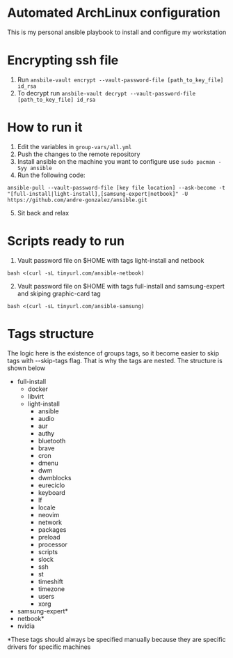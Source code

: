 # Automated ArchLinux configuration
This is my personal ansible playbook to install and configure my workstation


# Encrypting ssh file
1. Run `ansbile-vault encrypt --vault-password-file [path_to_key_file] id_rsa`
2. To decrypt run `ansbile-vault decrypt --vault-password-file [path_to_key_file] id_rsa`

# How to run it
1. Edit the variables in `group-vars/all.yml`
2. Push the changes to the remote repository
3. Install ansible on the machine you want to configure use `sudo pacman -Syy ansible`
4. Run the following code:
```
ansible-pull --vault-password-file [key file location] --ask-become -t "[full-install|light-install],[samsung-expert|netbook]" -U https://github.com/andre-gonzalez/ansible.git
```
5. Sit back and relax

# Scripts ready to run
1. Vault password file on $HOME with tags light-install and netbook
```
bash <(curl -sL tinyurl.com/ansible-netbook)
```

2. Vault password file on $HOME with tags full-install and samsung-expert and skiping graphic-card tag
```
bash <(curl -sL tinyurl.com/ansible-samsung)
```

# Tags structure
The logic here is the existence of groups tags, so it become easier to skip tags with --skip-tags flag. That is why the tags are nested. The structure is shown below
- full-install
  - docker
  - libvirt
  - light-install
    - ansible
    - audio
    - aur
    - authy
    - bluetooth
    - brave
    - cron
    - dmenu
    - dwm
    - dwmblocks
    - eureciclo
    - keyboard
    - lf
    - locale
    - neovim
    - network
    - packages
    - preload
    - processor
    - scripts
    - slock
    - ssh
    - st
    - timeshift
    - timezone
    - users
    - xorg
- samsung-expert*
- netbook*
- nvidia

*These tags should always be specified manually because they are specific drivers for specific machines
